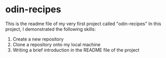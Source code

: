 # odin-recipes
This is the readme file of my very first project called "odin-recipes"
In this project, I demonstrated the following skills:
1. Create a new repository
2. Clone a repository onto my local machine
3. Writing a brief introduction in the README file of the project